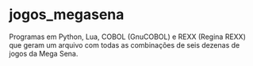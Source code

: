 # jogos_megasena
Programas em Python, Lua, COBOL (GnuCOBOL) e REXX (Regina REXX) que geram um arquivo com todas as combinações de seis dezenas de jogos da Mega Sena.
